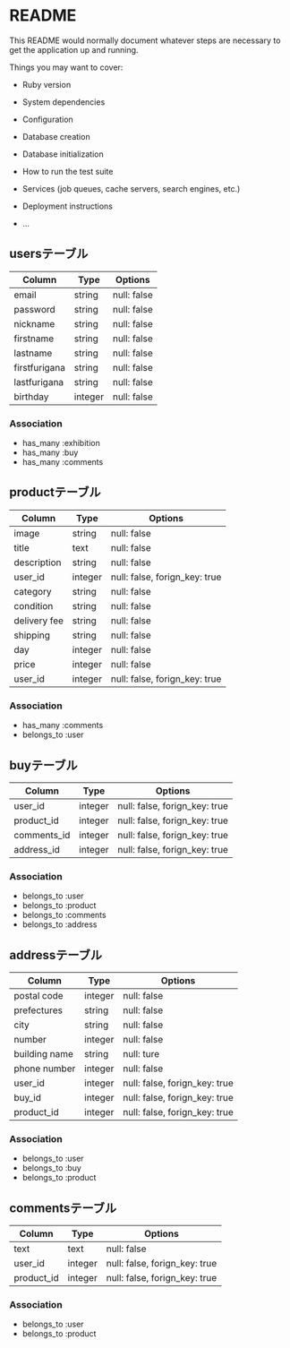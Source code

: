 # README

This README would normally document whatever steps are necessary to get the
application up and running.

Things you may want to cover:

* Ruby version

* System dependencies

* Configuration

* Database creation

* Database initialization

* How to run the test suite

* Services (job queues, cache servers, search engines, etc.)

* Deployment instructions

* ...
## usersテーブル
|Column|Type|Options|
|------|----|-------|
|email|string|null: false|
|password|string|null: false|
|nickname|string|null: false|
|firstname|string|null: false|
|lastname|string|null: false|
|firstfurigana|string|null: false|
|lastfurigana|string|null: false|
|birthday|integer|null: false|
### Association
- has_many :exhibition
- has_many :buy
- has_many :comments

## productテーブル
|Column|Type|Options|
|------|----|-------|
|image|string|null: false|
|title|text|null: false|
|description|string|null: false|
|user_id|integer|null: false, forign_key: true|
|category|string|null: false|
|condition|string|null: false|
|delivery fee|string|null: false|
|shipping|string|null: false|
|day|integer|null: false|
|price|integer|null: false|
|user_id|integer|null: false, forign_key: true|
### Association
- has_many :comments
- belongs_to :user

## buyテーブル
|Column|Type|Options|
|------|----|-------|
|user_id|integer|null: false, forign_key: true|
|product_id|integer|null: false, forign_key: true|
|comments_id|integer|null: false, forign_key: true|
|address_id|integer|null: false, forign_key: true|
### Association
- belongs_to :user
- belongs_to :product
- belongs_to :comments
- belongs_to :address

 ## addressテーブル
|Column|Type|Options|
|------|----|-------|
|postal code|integer|null: false|
|prefectures|string|null: false|
|city|string|null: false|
|number|integer|null: false|
|building name|string|null: ture|
|phone number|integer|null: false|
|user_id|integer|null: false, forign_key: true|
|buy_id|integer|null: false, forign_key: true|
|product_id|integer|null: false, forign_key: true|
### Association
- belongs_to :user
- belongs_to :buy
- belongs_to :product

## commentsテーブル
|Column|Type|Options|
|------|----|-------|
|text|text|null: false|
|user_id|integer|null: false, forign_key: true|
|product_id|integer|null: false, forign_key: true|
### Association
- belongs_to :user
- belongs_to :product
